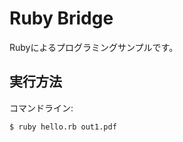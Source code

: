 Ruby Bridge
============

Rubyによるプログラミングサンプルです。

実行方法
--------

コマンドライン:

    $ ruby hello.rb out1.pdf
